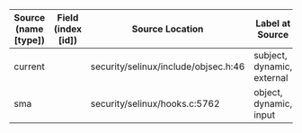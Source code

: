 | Source (name [type])          | Field (index [id]) | Source Location                       | Label at Source             |
|-------------------------------|--------------------|---------------------------------------|-----------------------------|
| current                       |                    | security/selinux/include/objsec.h:46  | subject, dynamic, external  |
| sma                           |                    | security/selinux/hooks.c:5762         | object, dynamic, input      |
